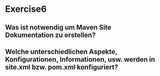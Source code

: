 # Exercise6

## Was ist notwendig um Maven Site Dokumentation zu erstellen?


## Welche unterschiedlichen Aspekte, Konfigurationen, Informationen, usw. werden in site.xml bzw. pom.xml konfiguriert?

